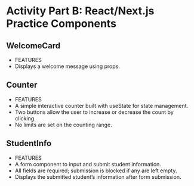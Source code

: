 # Activity Part B: React/Next.js Practice Components  

## WelcomeCard
- FEATURES
- Displays a welcome message using props.

## Counter
- FEATURES
- A simple interactive counter built with useState for state management.
- Two buttons allow the user to increase or decrease the count by clicking.
- No limits are set on the counting range.

## StudentInfo
- FEATURES
- A form component to input and submit student information.
- All fields are required; submission is blocked if any are left empty.
- Displays the submitted student’s information after form submission. 
